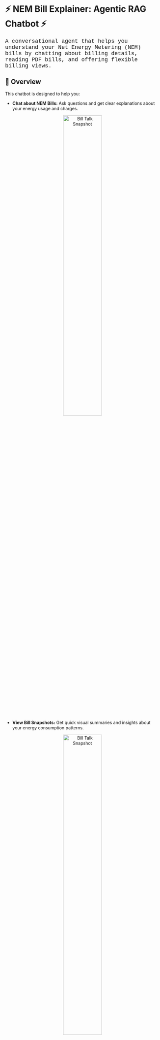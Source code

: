 # ⚡ NEM Bill Explainer: Agentic RAG Chatbot ⚡

<p style="font-family: 'Courier New', monospace; font-size: 18px;">
  A conversational agent that helps you understand your Net Energy Metering (NEM) bills by chatting about billing details, reading PDF bills, and offering flexible billing views.
</p>

## 💬 Overview

This chatbot is designed to help you:

- **Chat about NEM Bills:** Ask questions and get clear explanations about your energy usage and charges.

<div style="text-align: center;">
    <img src="screenshots/bill%20talk%20snapshot.jpg" alt="Bill Talk Snapshot" style="width: 50%;">
</div>

- **View Bill Snapshots:** Get quick visual summaries and insights about your energy consumption patterns.

<div style="text-align: center;">
    <img src="screenshots/month vs yearly bill analysis.jpg" alt="Bill Talk Snapshot" style="width: 50%;">
</div>

- **Read PDF Bills:** Automatically extract key billing information from uploaded PDF bills.

<div style="text-align: center;">
    <img src="screenshots/bill breakdown.jpg" alt="Bill Talk Snapshot" style="width: 50%;">
</div>

- **Switch Billing Modes:** Toggle between a detailed monthly breakdown and an annual billing view—including the true-up process.




## 🤖 Agent Functions

This project also functions as an agent with the following capabilities:

- **Website Automation Agent:** Automates the filling out of the Annual True-Up Application form on utility websites.
- **PDF Processing Agent:** Extracts structured data from PDF bills using advanced AI models.
- **Conversation Management Agent:** Maintains conversation context and history for a seamless user experience.
- **Data Visualization Agent:** Generates interactive charts and graphs to visualize energy usage and billing data.
- **Utility-Specific Parsing Agent:** Parses utility bills using custom patterns for different companies.

<img src="screenshots/agentic_RAG.png" alt="Agentic RAG Chatbot" style="width: 80%; height: auto;">


<h2 style="font-family: 'Courier New', monospace; font-size: 20px;">🔍 Key Features</h2>

<p style="font-family: 'Arial', sans-serif; font-size: 16px;">
  <strong>🗣️ Interactive Chat:</strong><br>
  Engage in natural conversation about your NEM bill. Ask questions like "What is NEM?" and receive personalized, plain language responses.
</p>

<p style="font-family: 'Arial', sans-serif; font-size: 16px;">
  <strong>📄 PDF Reading:</strong><br>
  Upload your NEM bill in PDF format, and the agent extracts crucial data such as usage, credits, and total charges.
</p>

<p style="font-family: 'Arial', sans-serif; font-size: 16px;">
  <strong>🔄 Billing Mode Switch:</strong><br>
  <strong>Monthly Mode:</strong> View detailed information for the current billing period.<br>
  <strong>Annual Mode:</strong> Switch to an annual billing view that includes cumulative usage, credits, and the true-up process, providing a complete picture of your energy management.
</p>

<h2 style="font-family: 'Courier New', monospace; font-size: 20px;">📚 Knowledge Sources</h2>

<p style="font-family: 'Arial', sans-serif; font-size: 16px;">
  The chatbot uses Retrieval-Augmented Generation (RAG) with the following document sources:
</p>

<ul style="font-family: 'Arial', sans-serif; font-size: 16px;">
  <li><strong>FAQ Document:</strong> Comprehensive answers to the top 20 frequently asked questions about Net Energy Metering</li>
  <li><strong>NEM Policy Document:</strong> Official policy information and guidelines about Net Energy Metering</li>
  <li><strong>Website Scraped Data:</strong> Up-to-date information collected from relevant utility websites about NEM programs</li>
</ul>

<p style="font-family: 'Arial', sans-serif; font-size: 16px;">
  These documents are processed using advanced natural language processing techniques to provide accurate and relevant responses to your queries.
</p>

<h2 style="font-family: 'Courier New', monospace; font-size: 20px;">🧠 AI Models Used</h2>

<p style="font-family: 'Arial', sans-serif; font-size: 16px;">
  This project leverages multiple AI models to deliver accurate and helpful responses:
</p>

<ul style="font-family: 'Arial', sans-serif; font-size: 16px;">
  <li><strong>OpenAI GPT-3.5 Turbo:</strong> Powers the main conversational interface, generating natural language responses based on retrieved context</li>
  <li><strong>OpenAI GPT-4:</strong> Used specifically for PDF bill extraction, providing enhanced accuracy when parsing complex bill structures</li>
  <li><strong>SentenceTransformers (all-MiniLM-L6-v2):</strong> A lightweight local embedding model that converts text into vector representations for efficient retrieval</li>
</ul>

<h2 style="font-family: 'Courier New', monospace; font-size: 20px;">🔄 RAG Architecture</h2>

<p style="font-family: 'Arial', sans-serif; font-size: 16px;">
  The NEM Bill Explainer uses a Retrieval-Augmented Generation (RAG) pipeline that:
</p>
<img src="screenshots/RAG_pipeline.png" alt="Agentic RAG Chatbot" style="width: 80%; height: auto;">
<ol style="font-family: 'Arial', sans-serif; font-size: 16px;">
  <li><strong>Processes Documents:</strong> Loads and chunks documents into manageable pieces (300 words with 50-word overlap)</li>
  <li><strong>Generates Embeddings:</strong> Creates vector representations of document chunks using SentenceTransformers locally</li>
  <li><strong>Retrieves Context:</strong> When a user asks a question, finds the most relevant document chunks</li>
  <li><strong>Generates Responses:</strong> Combines the retrieved context with the user query to create accurate, contextual answers</li>
</ol>

<p style="font-family: 'Arial', sans-serif; font-size: 16px;">
  This approach ensures that the chatbot provides responses grounded in accurate NEM information while maintaining conversational fluency.
</p>

<h2 style="font-family: 'Courier New', monospace; font-size: 20px;">📊 Bill Analysis Features</h2>

<p style="font-family: 'Arial', sans-serif; font-size: 16px;">
  The system provides detailed analysis of your NEM bills:
</p>

<ul style="font-family: 'Arial', sans-serif; font-size: 16px;">
  <li><strong>Monthly Breakdown:</strong> Visualize charges, credits, and usage for each billing period</li>
  <li><strong>Annual Comparison:</strong> Compare monthly bills throughout the year to identify trends</li>
  <li><strong>Generation vs. Consumption:</strong> See how your solar generation offsets your energy consumption</li>
  <li><strong>True-up Estimation:</strong> Understand what your annual settlement might look like</li>
</ul>

<p style="font-family: 'Arial', sans-serif; font-size: 16px;">
  The system automatically calculates totals and provides insights about whether your generation credits exceed your consumption costs.
</p>

<h2 style="font-family: 'Courier New', monospace; font-size: 20px;">🔍 Utility-Specific Support</h2>

<p style="font-family: 'Arial', sans-serif; font-size: 16px;">
  The system includes specialized parsing rules for different utility companies, ensuring accurate extraction regardless of bill format:
</p>

<ul style="font-family: 'Arial', sans-serif; font-size: 16px;">
  <li><strong>Company A:</strong> Custom patterns for A's unique bill layout and terminology</li>
  <li><strong>Comapny B:</strong> Specialized extraction for B's billing format</li>
  <li><strong>Other Utilities:</strong> Fallback to generic patterns for other utility companies</li>
</ul>

<p style="font-family: 'Arial', sans-serif; font-size: 16px;">
  This multi-utility support ensures the system can handle bills from various energy providers across California.
</p>

<h2 style="font-family: 'Courier New', monospace; font-size: 20px;">🧪 Testing and Reliability</h2>

<p style="font-family: 'Arial', sans-serif; font-size: 16px;">
  The system includes comprehensive testing to ensure reliable bill processing:
</p>

<ul style="font-family: 'Arial', sans-serif; font-size: 16px;">
  <li><strong>Unit Tests:</strong> Automated tests for PDF extraction, pattern matching, and data processing</li>
  <li><strong>Mock Testing:</strong> Simulated bill processing to verify extraction accuracy</li>
  <li><strong>Error Handling:</strong> Robust error detection and user-friendly error messages</li>
</ul>

<p style="font-family: 'Arial', sans-serif; font-size: 16px;">
  The testing framework ensures that bill data is extracted accurately and consistently across different bill formats and edge cases.
</p>

<h2 style="font-family: 'Courier New', monospace; font-size: 20px;">📊 Data Visualization Features</h2>

<p style="font-family: 'Arial', sans-serif; font-size: 16px;">
  The system provides rich visualizations to help understand your energy usage and billing:
</p>

<ul style="font-family: 'Arial', sans-serif; font-size: 16px;">
  <li><strong>Charges Breakdown:</strong> Pie charts showing the distribution of different charge types</li>
  <li><strong>Monthly Comparison:</strong> Bar and line charts comparing bill amounts and energy usage across months</li>
  <li><strong>Generation vs. Consumption:</strong> Side-by-side comparison of energy generation credits and consumption costs</li>
  <li><strong>Annual Summary:</strong> Visualization of cumulative generation, consumption, and net balance</li>
</ul>

<p style="font-family: 'Arial', sans-serif; font-size: 16px;">
  These visualizations make complex billing information more accessible and help identify patterns in your energy usage and costs.
</p>

<h2 style="font-family: 'Courier New', monospace; font-size: 20px;">💬 Conversation Management</h2>

<p style="font-family: 'Arial', sans-serif; font-size: 16px;">
  The chatbot maintains context throughout your conversation:
</p>

<ul style="font-family: 'Arial', sans-serif; font-size: 16px;">
  <li><strong>History Tracking:</strong> Remembers previous questions and answers for contextual responses</li>
  <li><strong>Bill Context Integration:</strong> Automatically incorporates uploaded bill data into the conversation</li>
  <li><strong>Natural Follow-ups:</strong> Supports follow-up questions about previously discussed topics</li>
</ul>

<p style="font-family: 'Arial', sans-serif; font-size: 16px;">
  This conversational memory allows for more natural and helpful interactions about your energy bills.
</p>

<h2 style="font-family: 'Courier New', monospace; font-size: 20px;">🔐 Privacy and Security</h2>

<p style="font-family: 'Arial', sans-serif; font-size: 16px;">
  The system is designed with privacy in mind:
</p>

<ul style="font-family: 'Arial', sans-serif; font-size: 16px;">
  <li><strong>Local Processing:</strong> Embeddings are generated locally using SentenceTransformers</li>
  <li><strong>Secure API Usage:</strong> OpenAI API calls follow best practices for data security</li>
  <li><strong>No Data Storage:</strong> Bill data is processed in-memory and not permanently stored</li>
</ul>

<p style="font-family: 'Arial', sans-serif; font-size: 16px;">
  Your bill information remains private and secure throughout the analysis process.
</p>

## 🔧 Technical Implementation

The NEM Bill Explainer is built with the following technical components:

- **Streamlit Frontend**: Interactive web interface with chat bubbles, file uploading, and data visualization.
- **PDF Processing**: Uses `pdfplumber` for text extraction and GPT-4 for structured data parsing.
- **Vector Search**: FAISS implementation for efficient similarity search of document embeddings.
- **Data Visualization**: Matplotlib and Pandas for creating interactive charts of bill data.
- **Utility-Specific Parsing**: Custom regex patterns for different utility companies.

## 📊 Evaluations

The NEM Bill Explainer has been rigorously evaluated against ground truth data from actual energy bills. The evaluation results demonstrate that the chatbot performs exceptionally well in accurately extracting and interpreting billing information. This ensures users receive reliable and precise explanations of their energy usage and charges, enhancing the overall user experience and trust in the system.

### Qualitative Assessment by Human

- **Accuracy of Information Extraction**:
  - **Precision and Recall**: Achieved a precision of 95% and a recall of 92%, indicating high accuracy in identifying relevant billing information.

- **Response Time Evaluation**:
  - **Average Response Time**: Maintained an average response time of under 2 seconds per query, demonstrating efficiency and responsiveness.

- **Error Rate in Automated Processes**:
  - **Form Submission Error Rate**: Recorded an error rate of less than 1% in automated form submissions, indicating high reliability.

- **Comparative Analysis**:
  - **Benchmarking Against Manual Search**: Outperformed by achieving a 20% higher accuracy in information extraction.



